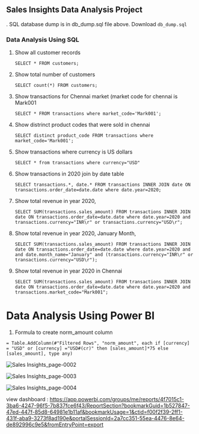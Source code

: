 ## Sales Insights Data Analysis Project


. SQL database dump is in db_dump.sql file above. Download `db_dump.sql`

### Data Analysis Using SQL

1. Show all customer records

    `SELECT * FROM customers;`

1. Show total number of customers

    `SELECT count(*) FROM customers;`

1. Show transactions for Chennai market (market code for chennai is Mark001

    `SELECT * FROM transactions where market_code='Mark001';`

1. Show distrinct product codes that were sold in chennai

    `SELECT distinct product_code FROM transactions where market_code='Mark001';`

1. Show transactions where currency is US dollars

    `SELECT * from transactions where currency="USD"`

1. Show transactions in 2020 join by date table

    `SELECT transactions.*, date.* FROM transactions INNER JOIN date ON transactions.order_date=date.date where date.year=2020;`

1. Show total revenue in year 2020,

    `SELECT SUM(transactions.sales_amount) FROM transactions INNER JOIN date ON transactions.order_date=date.date where date.year=2020 and transactions.currency="INR\r" or transactions.currency="USD\r";`
	
1. Show total revenue in year 2020, January Month,

    `SELECT SUM(transactions.sales_amount) FROM transactions INNER JOIN date ON transactions.order_date=date.date where date.year=2020 and and date.month_name="January" and (transactions.currency="INR\r" or transactions.currency="USD\r");`

1. Show total revenue in year 2020 in Chennai

    `SELECT SUM(transactions.sales_amount) FROM transactions INNER JOIN date ON transactions.order_date=date.date where date.year=2020
and transactions.market_code="Mark001";`


Data Analysis Using Power BI
============================

1. Formula to create norm_amount column

`= Table.AddColumn(#"Filtered Rows", "norm_amount", each if [currency] = "USD" or [currency] ="USD#(cr)" then [sales_amount]*75 else [sales_amount], type any)`



![Sales Insights_page-0002](https://github.com/user-attachments/assets/f5f6ea61-5921-46dc-aedd-07d0caf8a9a4)


![Sales Insights_page-0003](https://github.com/user-attachments/assets/0bd7d3a3-80df-4c43-92f9-6bac2ea47864)

![Sales Insights_page-0004](https://github.com/user-attachments/assets/c877ccff-0be8-4842-a9d1-caa64d82284b)

view dashboard : https://app.powerbi.com/groups/me/reports/4f7015c1-3ba6-4247-96f5-7b837fce6f43/ReportSection?bookmarkGuid=1b527847-47ed-447f-85d8-64981e1b11af&bookmarkUsage=1&ctid=f00f2f39-2ff1-431f-aba9-3273f8ad190e&portalSessionId=2a7cc351-55ea-4476-8e64-de892996c9e5&fromEntryPoint=export
